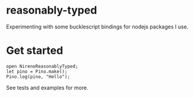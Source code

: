 # reasonably-typed

Experimenting with some bucklescript bindings for nodejs packages I use.

# Get started

```
open NirenoReasonablyTyped;
let pino = Pino.make();
Pino.log(pino, "Hello");
```

See tests and examples for more.
